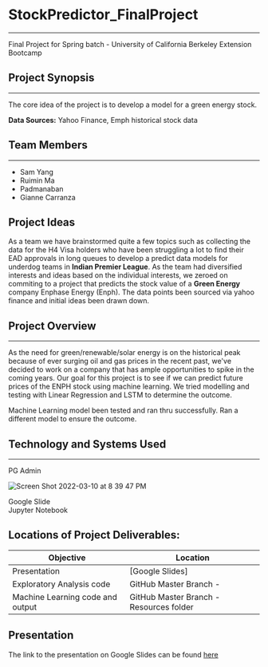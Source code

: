 # StockPredictor_FinalProject
---
Final Project for Spring batch - University of California Berkeley Extension Bootcamp

## Project Synopsis
---
The core idea of the project is to develop a model for a green energy stock.

**Data Sources:** Yahoo Finance, Emph historical stock data

## Team Members
---
* Sam Yang
* Ruimin Ma
* Padmanaban
* Gianne Carranza

## Project Ideas

As a team we have brainstormed quite a few topics such as collecting the data for the H4 Visa holders who have been struggling a lot to find their EAD approvals in long queues to develop a predict data models for underdog teams in **Indian Premier League**. As the team had diversified interests and ideas based on the individual interests, we zeroed on commiting to a project that predicts the stock value of a **Green Energy** company Enphase Energy (Enph). The data points been sourced via yahoo finance and initial ideas been drawn down.

## Project Overview
---
As the need for green/renewable/solar energy is on the historical peak because of ever surging oil and gas prices in the recent past, we've decided to work on a company that has ample opportunities to spike in the coming years. Our goal for this project is to see if we can predict future prices of the ENPH stock using machine learning. We tried modelling and testing with Linear Regression and LSTM to determine the outcome.

Machine Learning model been tested and ran thru successfully. 
Ran a different model to ensure the outcome.


## Technology and Systems Used
---
PG Admin

![Screen Shot 2022-03-10 at 8 39 47 PM](https://user-images.githubusercontent.com/92561003/157803342-4166d300-ccae-40fd-8035-231ef251fed5.png)

Google Slide <br/>
Jupyter Notebook


## Locations of Project Deliverables:

| Objective | Location |
|-----------|-----------|
|Presentation| [Google Slides]|
|Exploratory Analysis code | GitHub Master Branch -  |
|Machine Learning code and output | GitHub Master Branch - Resources folder |


## Presentation
The link to the presentation on Google Slides can be found [here](https://docs.google.com/presentation/d/1p80bp2mV4zhRoJfl8g2sdp7gDon-e-Cy/edit?usp=sharing&ouid=106759923296677285620&rtpof=true&sd=true)